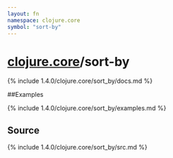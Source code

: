 ```yaml
---
layout: fn
namespace: clojure.core
symbol: "sort-by"
---
```


# [clojure.core](../)/sort-by

{% include 1.4.0/clojure.core/sort_by/docs.md %}

##Examples

{% include 1.4.0/clojure.core/sort_by/examples.md %}
## Source
{% include 1.4.0/clojure.core/sort_by/src.md %}


